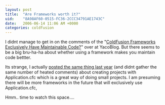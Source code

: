 ```yaml
---
layout: post
title:  "Are Frameworks worth it?"
uid:	"8A98AF60-0515-FC36-2CCC34791AE1743C"
date:   2006-06-14 11:06 AM +0000
categories: coldfusion
---
```

I didnt manage to get in on the comments of the "<a href="http://www.techfeed.net/blog/index.cfm/2006/6/6/ColdFusion-Frameworks-Exclusively-Have-Maintainable-Code">ColdFusion Frameworks Exclusively Have Maintainable Code?</a>" over at YacoBlog. But there seems to be a big bru-ha-ha about whether using a framework makes you maintain code bettter.

Its strange, I actually <a href="http://www.markdrew.co.uk/blog/index.cfm/2005/10/7/When-are-frameworks-appropriate">posted the same thing last year</a> (and didnt gather the same number of heated comments) about creating projects with Application.cfc which is a great way of doing small projects. I am presuming there will be more frameworks in the future that will exclusively use Application.cfc,

Hmm.. time to watch this space....